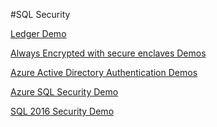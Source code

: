 #SQL Security

<!--placeholder for summary.--> 
[Ledger Demo](ledger)

[Always Encrypted with secure enclaves Demos](always-encrypted-with-secure-enclaves)

[Azure Active Directory Authentication Demos](azure-active-directory-auth)

[Azure SQL Security Demo](https://github.com/Microsoft/azure-sql-security-sample) 

[SQL 2016 Security Demo](contoso-clinic)
